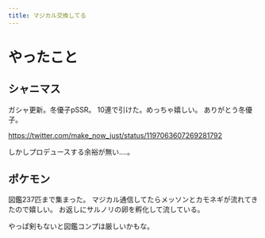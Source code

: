 ```yaml
---
title: マジカル交換してる
---
```


# やったこと

## シャニマス

ガシャ更新。冬優子pSSR。
10連で引けた。めっちゃ嬉しい。
ありがとう冬優子。

<https://twitter.com/make_now_just/status/1197063607269281792>

しかしプロデュースする余裕が無い‥‥。

## ポケモン

図鑑237匹まで集まった。
マジカル通信してたらメッソンとカモネギが流れてきたので嬉しい。
お返しにサルノリの卵を孵化して流している。

やっぱ剣もないと図鑑コンプは厳しいかもな。
